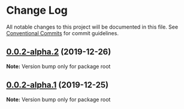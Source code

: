 # Change Log

All notable changes to this project will be documented in this file.
See [Conventional Commits](https://conventionalcommits.org) for commit guidelines.

## [0.0.2-alpha.2](https://github.com/marcgreenstock/data-api-local/compare/v0.0.2-alpha.1...v0.0.2-alpha.2) (2019-12-26)

**Note:** Version bump only for package root





## [0.0.2-alpha.1](https://github.com/marcgreenstock/data-api-local/compare/v0.0.2-alpha.0...v0.0.2-alpha.1) (2019-12-25)

**Note:** Version bump only for package root
